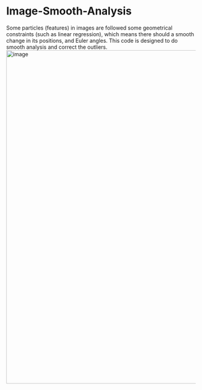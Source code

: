 # Image-Smooth-Analysis
Some particles (features) in images are followed some geometrical constraints (such as linear regression), which means there should a smooth change in its positions, and Euler angles. This code is designed to do smooth analysis and correct the outliers.
<img width="885" alt="image" src="https://user-images.githubusercontent.com/94659159/179382375-0371f9c8-cd90-49fa-a243-9125003d7b19.png">

